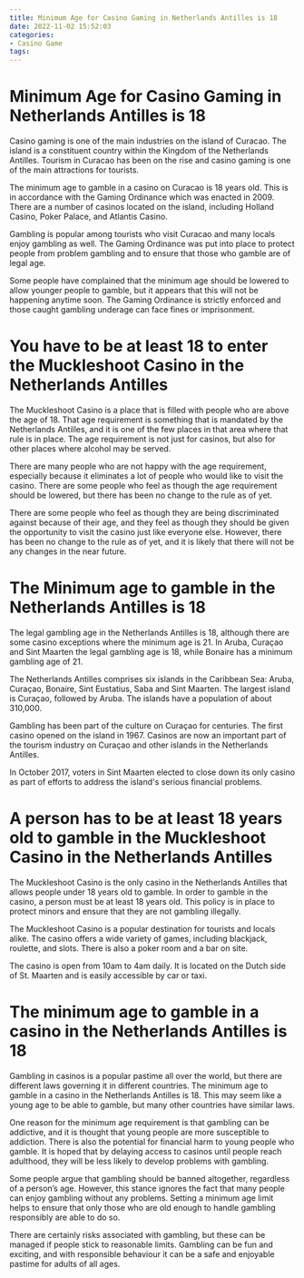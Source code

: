 ```yaml
---
title: Minimum Age for Casino Gaming in Netherlands Antilles is 18
date: 2022-11-02 15:52:03
categories:
- Casino Game
tags:
---
```



#  Minimum Age for Casino Gaming in Netherlands Antilles is 18

Casino gaming is one of the main industries on the island of Curacao. The island is a constituent country within the Kingdom of the Netherlands Antilles. Tourism in Curacao has been on the rise and casino gaming is one of the main attractions for tourists.

The minimum age to gamble in a casino on Curacao is 18 years old. This is in accordance with the Gaming Ordinance which was enacted in 2009. There are a number of casinos located on the island, including Holland Casino, Poker Palace, and Atlantis Casino.

Gambling is popular among tourists who visit Curacao and many locals enjoy gambling as well. The Gaming Ordinance was put into place to protect people from problem gambling and to ensure that those who gamble are of legal age.

Some people have complained that the minimum age should be lowered to allow younger people to gamble, but it appears that this will not be happening anytime soon. The Gaming Ordinance is strictly enforced and those caught gambling underage can face fines or imprisonment.

#  You have to be at least 18 to enter the Muckleshoot Casino in the Netherlands Antilles

The Muckleshoot Casino is a place that is filled with people who are above the age of 18. That age requirement is something that is mandated by the Netherlands Antilles, and it is one of the few places in that area where that rule is in place. The age requirement is not just for casinos, but also for other places where alcohol may be served.

There are many people who are not happy with the age requirement, especially because it eliminates a lot of people who would like to visit the casino. There are some people who feel as though the age requirement should be lowered, but there has been no change to the rule as of yet.

There are some people who feel as though they are being discriminated against because of their age, and they feel as though they should be given the opportunity to visit the casino just like everyone else. However, there has been no change to the rule as of yet, and it is likely that there will not be any changes in the near future.

#  The Minimum age to gamble in the Netherlands Antilles is 18

The legal gambling age in the Netherlands Antilles is 18, although there are some casino exceptions where the minimum age is 21. In Aruba, Curaçao and Sint Maarten the legal gambling age is 18, while Bonaire has a minimum gambling age of 21.

The Netherlands Antilles comprises six islands in the Caribbean Sea: Aruba, Curaçao, Bonaire, Sint Eustatius, Saba and Sint Maarten. The largest island is Curaçao, followed by Aruba. The islands have a population of about 310,000.

Gambling has been part of the culture on Curaçao for centuries. The first casino opened on the island in 1967. Casinos are now an important part of the tourism industry on Curaçao and other islands in the Netherlands Antilles.

In October 2017, voters in Sint Maarten elected to close down its only casino as part of efforts to address the island's serious financial problems.

#  A person has to be at least 18 years old to gamble in the Muckleshoot Casino in the Netherlands Antilles 

The Muckleshoot Casino is the only casino in the Netherlands Antilles that allows people under 18 years old to gamble. In order to gamble in the casino, a person must be at least 18 years old. This policy is in place to protect minors and ensure that they are not gambling illegally.

The Muckleshoot Casino is a popular destination for tourists and locals alike. The casino offers a wide variety of games, including blackjack, roulette, and slots. There is also a poker room and a bar on site.

The casino is open from 10am to 4am daily. It is located on the Dutch side of St. Maarten and is easily accessible by car or taxi.

#  The minimum age to gamble in a casino in the Netherlands Antilles is 18

Gambling in casinos is a popular pastime all over the world, but there are different laws governing it in different countries. The minimum age to gamble in a casino in the Netherlands Antilles is 18. This may seem like a young age to be able to gamble, but many other countries have similar laws.

One reason for the minimum age requirement is that gambling can be addictive, and it is thought that young people are more susceptible to addiction. There is also the potential for financial harm to young people who gamble. It is hoped that by delaying access to casinos until people reach adulthood, they will be less likely to develop problems with gambling.

Some people argue that gambling should be banned altogether, regardless of a person’s age. However, this stance ignores the fact that many people can enjoy gambling without any problems. Setting a minimum age limit helps to ensure that only those who are old enough to handle gambling responsibly are able to do so.

There are certainly risks associated with gambling, but these can be managed if people stick to reasonable limits. Gambling can be fun and exciting, and with responsible behaviour it can be a safe and enjoyable pastime for adults of all ages.